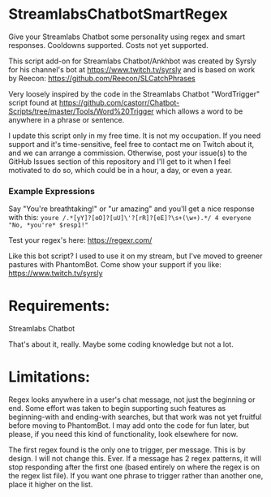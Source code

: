 # StreamlabsChatbotSmartRegex
 Give your Streamlabs Chatbot some personality using regex and smart responses. Cooldowns supported. Costs not yet supported.


This script add-on for Streamlabs Chatbot/Ankhbot was created by Syrsly for his channel's bot at https://www.twitch.tv/syrsly and is based on work by Reecon: https://github.com/Reecon/SLCatchPhrases

Very loosely inspired by the code in the Streamlabs Chatbot "WordTrigger" script found at https://github.com/castorr/Chatbot-Scripts/tree/master/Tools/Word%20Trigger which allows a word to be anywhere in a phrase or sentence.

I update this script only in my free time. It is not my occupation. If you need support and it's time-sensitive, feel free to contact me on Twitch about it, and we can arrange a commission. Otherwise, post your issue(s) to the GitHub Issues section of this repository and I'll get to it when I feel motivated to do so, which could be in a hour, a day, or even a year.

### Example Expressions

Say "You're breathtaking!" or "ur amazing" and you'll get a nice response with this:
`youre /.*[yY]?[oO]?[uU]\'?[rR]?[eE]?\s+(\w+).*/ 4 everyone "No, *you're* $resp1!"`

Test your regex's here: https://regexr.com/

Like this bot script? I used to use it on my stream, but I've moved to greener pastures with PhantomBot. Come show your support if you like: https://www.twitch.tv/syrsly

# Requirements:

Streamlabs Chatbot

That's about it, really. Maybe some coding knowledge but not a lot.

# Limitations:

Regex looks anywhere in a user's chat message, not just the beginning or end. Some effort was taken to begin supporting such features as beginning-with and ending-with searches, but that work was not yet fruitful before moving to PhantomBot. I may add onto the code for fun later, but please, if you need this kind of functionality, look elsewhere for now.

The first regex found is the only one to trigger, per message. This is by design. I will not change this. Ever.
If a message has 2 regex patterns, it will stop responding after the first one (based entirely on where the regex is on the regex list file). If you want one phrase to trigger rather than another one, place it higher on the list.
